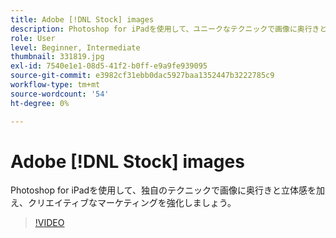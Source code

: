 ```yaml
---
title: Adobe [!DNL Stock] images
description: Photoshop for iPadを使用して、ユニークなテクニックで画像に奥行きと立体感を加え、クリエイティブなマーケティングを強化しましょう
role: User
level: Beginner, Intermediate
thumbnail: 331819.jpg
exl-id: 7540e1e1-08d5-41f2-b0ff-e9a9fe939095
source-git-commit: e3982cf31ebb0dac5927baa1352447b3222785c9
workflow-type: tm+mt
source-wordcount: '54'
ht-degree: 0%

---
```


# Adobe [!DNL Stock] images

Photoshop for iPadを使用して、独自のテクニックで画像に奥行きと立体感を加え、クリエイティブなマーケティングを強化しましょう。

>[!VIDEO](https://video.tv.adobe.com/v/331819?hidetitle=true)
